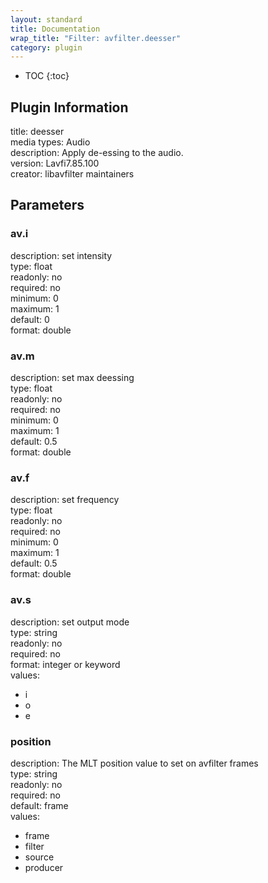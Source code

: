 ```yaml
---
layout: standard
title: Documentation
wrap_title: "Filter: avfilter.deesser"
category: plugin
---
```

* TOC
{:toc}

## Plugin Information

title: deesser  
media types:
Audio  
description: Apply de-essing to the audio.  
version: Lavfi7.85.100  
creator: libavfilter maintainers  

## Parameters

### av.i

  
description:
set intensity  
type: float  
readonly: no  
required: no  
minimum: 0  
maximum: 1  
default: 0  
format: double  

### av.m

  
description:
set max deessing  
type: float  
readonly: no  
required: no  
minimum: 0  
maximum: 1  
default: 0.5  
format: double  

### av.f

  
description:
set frequency  
type: float  
readonly: no  
required: no  
minimum: 0  
maximum: 1  
default: 0.5  
format: double  

### av.s

  
description:
set output mode  
type: string  
readonly: no  
required: no  
format: integer or keyword  
values:  

* i
* o
* e

### position

  
description:
The MLT position value to set on avfilter frames  
type: string  
readonly: no  
required: no  
default: frame  
values:  

* frame
* filter
* source
* producer

